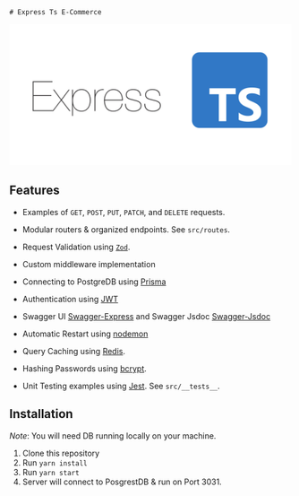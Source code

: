     # Express Ts E-Commerce

![ExpressTs](asset/logo.png)

## Features

- Examples of `GET`, `POST`, `PUT`, `PATCH`, and `DELETE` requests.
- Modular routers & organized endpoints. See `src/routes`.
- Request Validation using [`Zod`](https://github.com/colinhacks/zod).
- Custom middleware implementation

- Connecting to PostgreDB using [Prisma](https://github.com/prisma/prisma.git)
- Authentication using [JWT](https://jwt.io/)
- Swagger UI [Swagger-Express](https://github.com/scottie1984/swagger-ui-express) and Swagger Jsdoc [Swagger-Jsdoc](https://github.com/Surnet/swagger-jsdoc)
- Automatic Restart using [nodemon](https://github.com/remy/nodemon)
- Query Caching using [Redis](https://redis.io/).
- Hashing Passwords using [bcrypt](https://www.npmjs.com/package/bcrypt).
- Unit Testing examples using [Jest](https://jestjs.io/). See `src/__tests__`.


## Installation

_Note_: You will need DB running locally on your machine.

1. Clone this repository
2. Run `yarn install`
3. Run `yarn start`
4. Server will connect to PosgrestDB & run on Port 3031.


